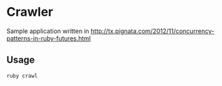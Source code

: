# Crawler

Sample application written in http://tx.pignata.com/2012/11/concurrency-patterns-in-ruby-futures.html

## Usage

`ruby crawl`


